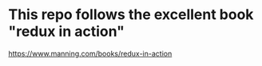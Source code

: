 # This repo follows the excellent book "redux in action"

https://www.manning.com/books/redux-in-action
